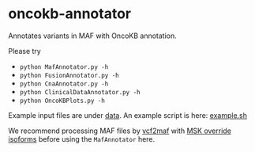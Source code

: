 # oncokb-annotator
Annotates variants in MAF with OncoKB annotation.

Please try 
* `python MafAnnotator.py -h`
* `python FusionAnnotator.py -h`
* `python CnaAnnotator.py -h`
* `python ClinicalDataAnnotator.py -h`
* `python OncoKBPlots.py -h`

Example input files are under [data](data). An example script is here: [example.sh](example.sh)

We recommend processing MAF files by [vcf2maf](https://github.com/mskcc/vcf2maf/) with [MSK override isoforms](https://github.com/mskcc/vcf2maf/blob/master/data/isoform_overrides_at_mskcc) before using the `MafAnnotator` here.

